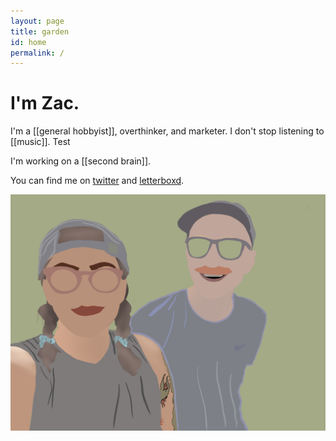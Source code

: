 ```yaml
---
layout: page
title: garden
id: home
permalink: /
---
```


# I'm Zac.

I'm a [[general hobbyist]], overthinker, and marketer.
I don't stop listening to [[music]]. Test

I'm working on a [[second brain]].

You can find me on [twitter](https://www.twitter.com/zacattac/) and [letterboxd](https://letterboxd.com/zacattac/).

![merdie and I](/assets/images/merdieandi.jpg)

<style>
  .wrapper {
    max-width: 46em;
  }
</style>
